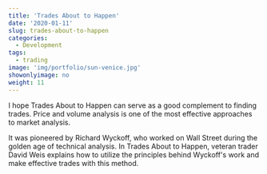 ```yaml
---
title: 'Trades About to Happen'
date: '2020-01-11'
slug: trades-about-to-happen
categories:
  - Development
tags:
  - trading
image: 'img/portfolio/sun-venice.jpg'
showonlyimage: no
weight: 11
---
```


I hope Trades About to Happen can serve as a good complement to finding trades. Price and volume analysis is one of the most effective approaches to market analysis. 
<!--more-->
It was pioneered by Richard Wyckoff, who worked on Wall Street during the golden age of technical analysis. In Trades About to Happen, veteran trader David Weis explains how to utilize the principles behind Wyckoff's work and make effective trades with this method.

